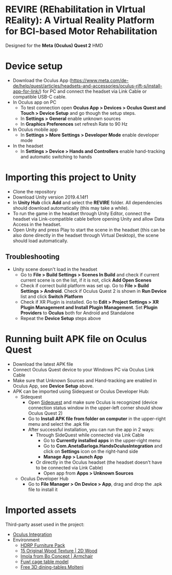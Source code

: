 # REVIRE (REhabilitation in VIrtual REality): A Virtual Reality Platform for BCI-based Motor Rehabilitation

Designed for the **Meta (Oculus) Quest 2** HMD

# Device setup
- Download the Oculus App (https://www.meta.com/de-de/help/quest/articles/headsets-and-accessories/oculus-rift-s/install-app-for-link/) for PC and connect the headset via Link Cable or compatible USB-C cable.
- In Oculus app on PC
  - To test connection open **Oculus App > Devices > Oculus Quest and Touch > Device Setup** and go though the setup steps.
  - In **Settings > General** enable unknown sources
  - In **Graphics Preferences** set refresh Rate to 90 Hz
- In Oculus mobile app
  -  In **Settings > More Settings > Developer Mode** enable developer mode
- In the headset
  - In **Settings > Device > Hands and Controllers** enable hand-tracking and automatic switching to hands

# Importing this project to Unity
- Clone the repository
- Download Unity version 2019.4.14f1
- In **Unity Hub** click **Add** and select the **REVIRE** folder. All dependencies should download automatically (this may take a while).
- To run the game in the headset through Unity Editor, connect the headset via Link-compatible cable before opening Unity and allow Data Access in the headset.
- Open Unity and press Play to start the scene in the headset (this can be also done directly in the headset through Virtual Desktop), the scene should load automatically.

## Troubleshooting
- Unity scene doesn't load in the headset
  - Go to **File > Build Settings > Scenes In Build** and check if current current scene is on the list, if it is not, click **Add Open Scenes** 
  - Check if correct build platform was set up. Go to **File > Build Settings > Android**. Check if Oculus Quest 2 is shown in **Run Device** list and click **Switch Platform**
  - Check if XR Plugin is installed. Go to **Edit > Project Settings > XR Plugin Management and Install Plugin Management**. Set **Plugin Providers** to **Oculus** both for Android and Standalone
  - Repeat the **Device Setup** steps above

# Running built APK file on Oculus Quest
- Download the latest APK file
- Connect Oculus Quest device to your Windows PC via Oculus Link Cable
- Make sure that Unknown Sources and Hand-tracking are enabled in Oculus App, see **Device Setup** above.
- APK can be imported using Sidequest or Oculus Developer Hub:
  - Sidequest
    - Open [Sidequest](https://sidequestvr.com/setup-howto) and make sure Oculus is recognized (device connection status window in the upper-left corner should show Oculus Quest 2)
    - Go to **Install APK file from folder on computer** in the upper-right menu and select the .apk file
    - After successful installation, you can run the app in 2 ways:
      - Through SideQuest while connected via Link Cable
          - Go to **Currently installed apps** in the upper-right menu
          - Go to **Com.AnetaBarloga.HandsOculusIntegration** and click on **Settings** icon on the right-hand side
          - **Manage App > Launch App**
      - Or directly in the Oculus headset (the headset doesn't have to be connected via Link Cable)
          - Open app from **Apps > Unknown Sources**
  - Oculus Developer Hub
    - Go to **File Manager > On Device > App**, drag and drop the .apk file to install it 

# Imported assets
Third-party asset used in the project:
- [Oculus Integration](https://assetstore.unity.com/packages/tools/integration/oculus-integration-82022 )
- Environment
  - [HDRP Furniture Pack](https://assetstore.unity.com/packages/3d/props/furniture/hdrp-furniture-pack-153946)
  - [15 Original Wood Texture | 2D Wood](https://assetstore.unity.com/packages/2d/textures-materials/wood/15-original-wood-texture-71286)
  - [Imola from Bo Concept | Armchair](https://www.turbosquid.com/3d-models/imola-bo-concept-3ds-free/572435)
  - [Fuwl cage table model](https://www.turbosquid.com/3d-models/3d-fuwl-cage-table-model-1388495)
  - [Free 3D dining-tables Molteni](https://www.turbosquid.com/3d-models/3d-dining-tables-molteni--model-1188806)
